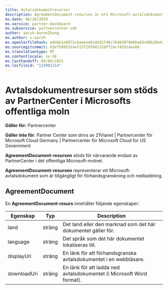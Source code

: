 ```yaml
---
title: Avtalsdokumentresurser
description: AgreementDocument-resursen är ett Microsoft-avtalsdokument för förhandsgranskning och nedladdning. Det stöds av Partner Center i det offentliga Microsoft-molnet.
ms.date: 08/28/2019
ms.service: partner-dashboard
ms.subservice: partnercenter-sdk
author: aarzh-AaronZhang
ms.author: v-aarzh
ms.openlocfilehash: eddde1e8072c6aeeee814b52f46c7648d870b6ba63c09b20e4270b17f8386383
ms.sourcegitcommit: 63ef5995314ef22f29768132dff2acf45914ea84
ms.translationtype: MT
ms.contentlocale: sv-SE
ms.lasthandoff: 08/06/2021
ms.locfileid: "115991114"
---
```

# <a name="agreement-document-resources-supported-by-partner-center-in-the-microsoft-public-cloud"></a>Avtalsdokumentresurser som stöds av PartnerCenter i Microsofts offentliga moln

**Gäller för:** Partnercenter

**Gäller inte för**: Partner Center som drivs av 21Vianet | Partnercenter för Microsoft Cloud Germany | Partnercenter för Microsoft Cloud for US Government

**AgreementDocument-resursen** stöds för närvarande endast av PartnerCenter i det offentliga Microsoft-molnet.

**AgreementDocument-resursen** representerar ett Microsoft-avtalsdokument som är tillgängligt för förhandsgranskning och nedladdning.

## <a name="agreementdocument"></a>AgreementDocument

En **AgreementDocument-resurs** innehåller följande egenskaper:

| Egenskap       | Typ   | Description                                                                                               |
|----------------|--------|-----------------------------------------------------------------------------------------------------------|
| land | sträng | Det land eller den marknad som det här dokumentet gäller för. |
| language | sträng | Det språk som det här dokumentet lokaliseras till. |
| displayUri | sträng | En länk för att förhandsgranska avtalsdokumentet i en webbläsare.  |
| downloadUri |sträng | En länk för att ladda ned avtalsdokumentet (i Microsoft Word format). |
